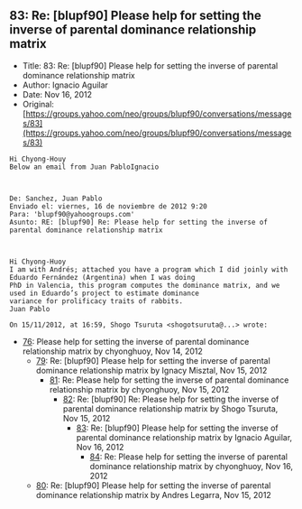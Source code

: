 ## 83: Re: [blupf90] Please help for setting the inverse of parental dominance relationship matrix

- Title: 83: Re: [blupf90] Please help for setting the inverse of parental dominance relationship matrix
- Author: Ignacio Aguilar
- Date: Nov 16, 2012
- Original: [https://groups.yahoo.com/neo/groups/blupf90/conversations/messages/83](https://groups.yahoo.com/neo/groups/blupf90/conversations/messages/83)

```
Hi Chyong-Houy
Below an email from Juan PabloIgnacio 


 
De: Sanchez, Juan Pablo 
Enviado el: viernes, 16 de noviembre de 2012 9:20
Para: 'blupf90@yahoogroups.com'
Asunto: RE: [blupf90] Re: Please help for setting the inverse of parental dominance relationship matrix


  
Hi Chyong-Huoy
I am with Andrés; attached you have a program which I did joinly with Eduardo Fernández (Argentina) when I was doing
PhD in Valencia, this program computes the dominance matrix, and we used in Eduardo’s project to estimate dominance
variance for prolificacy traits of rabbits.
Juan Pablo
 
On 15/11/2012, at 16:59, Shogo Tsuruta <shogotsuruta@...> wrote:
```

- [76](0076.md): Please help for setting the inverse of parental dominance relationship matrix by chyonghuoy, Nov 14, 2012
    - [79](0079.md): Re: [blupf90] Please help for setting the inverse of parental dominance relationship matrix by Ignacy Misztal, Nov 15, 2012
        - [81](0081.md): Re: Please help for setting the inverse of parental dominance relationship matrix by chyonghuoy, Nov 15, 2012
            - [82](0082.md): Re: [blupf90] Re: Please help for setting the inverse of parental dominance relationship matrix by Shogo Tsuruta, Nov 15, 2012
                - [83](0083.md): Re: [blupf90] Please help for setting the inverse of parental dominance relationship matrix by Ignacio Aguilar, Nov 16, 2012
                    - [84](0084.md): Re: Please help for setting the inverse of parental dominance relationship matrix by chyonghuoy, Nov 16, 2012
    - [80](0080.md): Re: [blupf90] Please help for setting the inverse of parental dominance relationship matrix by Andres Legarra, Nov 15, 2012
